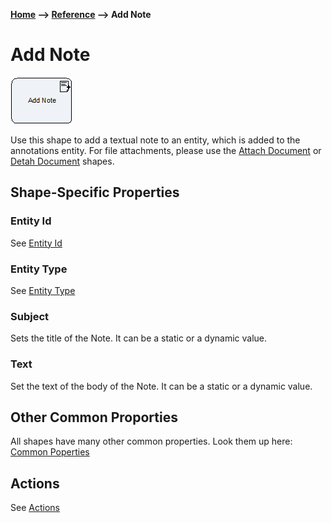 **[Home](/) --> [Reference](../ref) --> Add Note**

# Add Note

![Add Note](media/AddNote.png)

Use this shape to add a textual note to an entity, which is added to the annotations entity.
For file attachments, please use the [Attach Document](AttachDocument.md) or [Detah Document](DetachDocument.md) shapes.

## Shape-Specific Properties

### Entity Id
See [Entity Id](common/EntityId.md)

### Entity Type
See [Entity Type](common/EntityType.md)

### Subject
Sets the title of the Note. It can be a static or a dynamic value.

### Text
Set the text of the body of the Note. It can be a static or a dynamic value.

## Other Common Proporties
All shapes have many other common properties. Look them up here: [Common Poperties](common/README.md)

## Actions
See [Actions](common/Actions.md)
